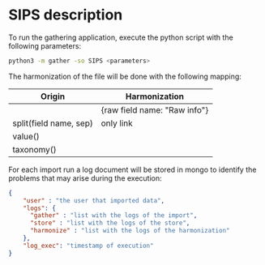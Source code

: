 # SIPS description

To run the gathering application, execute the python script with the following parameters:

```bash
python3 -m gather -so SIPS <parameters>
```

The harmonization of the file will be done with the following mapping:

| Origin                  | Harmonization                               |
|-------------------------|---------------------------------------------|
| <field name>            | <field name> {raw field name: "Raw info"}   | 
| split(field name, sep)  | only link                                   | 
| value(<static raw>)     | <field name>                                |
| taxonomy(<field name>)  | <field name>                                |

For each import run a log document will be stored in mongo to identify the problems that may arise during the execution:

```json
{
    "user" : "the user that imported data",
    "logs": {
      "gather" : "list with the logs of the import",
      "store" : "list with the logs of the store",
      "harmonize" : "list with the logs of the harmonization"
    },
    "log_exec": "timestamp of execution"
}
```

